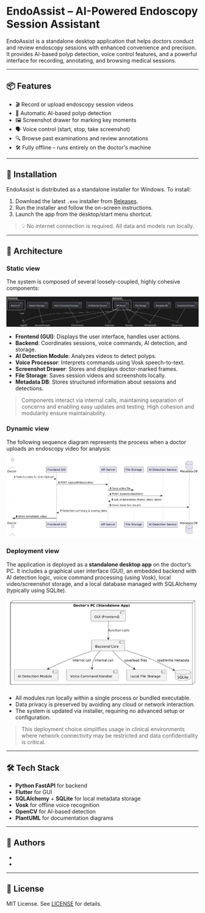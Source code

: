 # EndoAssist – AI-Powered Endoscopy Session Assistant

EndoAssist is a standalone desktop application that helps doctors conduct and review endoscopy sessions with enhanced convenience and precision. It provides AI-based polyp detection, voice control features, and a powerful interface for recording, annotating, and browsing medical sessions.

---

## 📦 Features

- 🎬 Record or upload endoscopy session videos
- 🧠 Automatic AI-based polyp detection
- 🖼️ Screenshot drawer for marking key moments
- 🗣️ Voice control (start, stop, take screenshot)
- 🔍 Browse past examinations and review annotations
- 🛠️ Fully offline – runs entirely on the doctor's machine

---

## 🚀 Installation

EndoAssist is distributed as a standalone installer for Windows. To install:

1. Download the latest `.exe` installer from [Releases](./releases).
2. Run the installer and follow the on-screen instructions.
3. Launch the app from the desktop/start menu shortcut.

> 💡 No internet connection is required. All data and models run locally.

---

## 🧱 Architecture

### Static view

The system is composed of several loosely-coupled, highly cohesive components:

![Component Diagram](docs/architecture/static-view/component-diagram.png)

- **Frontend (GUI)**: Displays the user interface, handles user actions.
- **Backend**: Coordinates sessions, voice commands, AI detection, and storage.
- **AI Detection Module**: Analyzes videos to detect polyps.
- **Voice Processor**: Interprets commands using Vosk speech-to-text.
- **Screenshot Drawer**: Stores and displays doctor-marked frames.
- **File Storage**: Saves session videos and screenshots locally.
- **Metadata DB**: Stores structured information about sessions and detections.

> Components interact via internal calls, maintaining separation of concerns and enabling easy updates and testing. High cohesion and modularity ensure maintainability.

### Dynamic view

The following sequence diagram represents the process when a doctor uploads an endoscopy video for analysis:

![Sequence Diagram](docs/architecture/dynamic-view/sequence-diagram.png)

### Deployment view

The application is deployed as a **standalone desktop app** on the doctor’s PC. It includes a graphical user interface (GUI), an embedded backend with AI detection logic, voice command processing (using Vosk), local video/screenshot storage, and a local database managed with SQLAlchemy (typically using SQLite).

![Deployment Diagram](docs/architecture/deployment-view/deployment-diagram.png)

- All modules run locally within a single process or bundled executable.
- Data privacy is preserved by avoiding any cloud or network interaction.
- The system is updated via installer, requiring no advanced setup or configuration.

> This deployment choice simplifies usage in clinical environments where network connectivity may be restricted and data confidentiality is critical.

---

## 🛠️ Tech Stack

- **Python FastAPI** for backend
- **Flutter** for GUI
- **SQLAlchemy** + **SQLite** for local metadata storage
- **Vosk** for offline voice recognition
- **OpenCV** for AI-based detection
- **PlantUML** for documentation diagrams

---

## 👥 Authors

- 
-

---

## 📄 License

MIT License. See [LICENSE](./LICENSE) for details.

